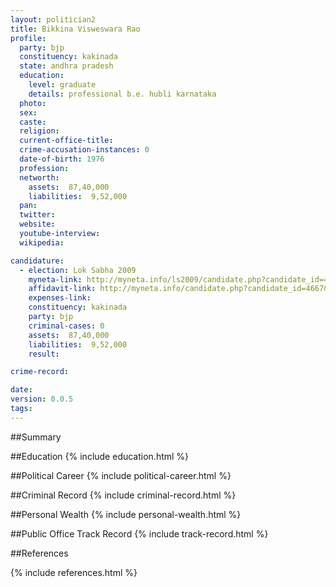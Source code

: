 ```yaml
---
layout: politician2
title: Bikkina Visweswara Rao
profile: 
  party: bjp
  constituency: kakinada
  state: andhra pradesh
  education: 
    level: graduate
    details: professional b.e. hubli karnataka
  photo: 
  sex: 
  caste: 
  religion: 
  current-office-title: 
  crime-accusation-instances: 0
  date-of-birth: 1976
  profession: 
  networth: 
    assets:  87,40,000
    liabilities:  9,52,000
  pan: 
  twitter: 
  website: 
  youtube-interview: 
  wikipedia: 

candidature: 
  - election: Lok Sabha 2009
    myneta-link: http://myneta.info/ls2009/candidate.php?candidate_id=4667
    affidavit-link: http://myneta.info/candidate.php?candidate_id=4667&scan=original
    expenses-link: 
    constituency: kakinada 
    party: bjp
    criminal-cases: 0
    assets:  87,40,000
    liabilities:  9,52,000
    result:  

crime-record: 

date: 
version: 0.0.5
tags: 
---
```

##Summary


##Education
{% include education.html %}


##Political Career
{% include political-career.html %}


##Criminal Record
{% include criminal-record.html %}


##Personal Wealth
{% include personal-wealth.html %}


##Public Office Track Record
{% include track-record.html %}


##References


{% include references.html %}